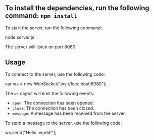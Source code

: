 ## To install the dependencies, run the following command: `npm install`


To start the server, run the following command:

node server.js


The server will listen on port 8080.

## Usage

To connect to the server, use the following code:

var ws = new WebSocket("ws://localhost:8080");


The `ws` object will emit the following events:

* `open`: The connection has been opened.
* `close`: The connection has been closed.
* `message`: A message has been received from the server.

To send a message to the server, use the following code:

ws.send("Hello, world!");
